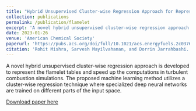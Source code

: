 ```yaml
---
title: "Hybrid Unsupervised Cluster-wise Regression Approach for Representing the Flamelet Tables"
collection: publications
permalink: /publication/flamelet
excerpt: 'A novel hybrid unsupervised cluster-wise regression approach is developed to represent the flamelet tables and speed up the computations in turbulent combustion simulations. The proposed machine learning method utilizes a cluster-wise regression technique where specialized deep neural networks are trained on different parts of the input space.'
date: 2023-01-26
venue: 'American Chemical Society'
paperurl: 'https://pubs.acs.org/doi/full/10.1021/acs.energyfuels.2c03766'
citation: 'Rohit Mishra, Sarvesh Mayilvahanan, and Dorrin Jarrahbashi. "Hybrid Unsupervised Cluster-wise Regression Approach for Representing the Flamelet Tables." Energy & Fuels 37.4 (2023): 3056-3070.'
---
```

A novel hybrid unsupervised cluster-wise regression approach is developed to represent the flamelet tables and speed up the computations in turbulent combustion simulations. The proposed machine learning method utilizes a cluster-wise regression technique where specialized deep neural networks are trained on different parts of the input space.

[Download paper here](https://pubs.acs.org/doi/full/10.1021/acs.energyfuels.2c03766)
